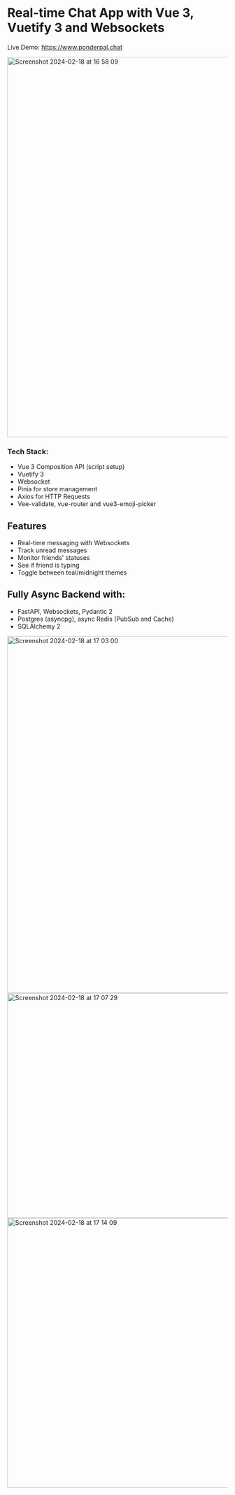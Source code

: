 # Real-time Chat App with Vue 3, Vuetify 3 and Websockets

Live Demo: https://www.ponderpal.chat

<img width="869" alt="Screenshot 2024-02-18 at 16 58 09" src="https://github.com/notarious2/vuetify-chat/assets/104051317/042900db-f674-45dd-b3fa-77302ada5b63">

### Tech Stack:
- Vue 3 Composition API (script setup)
- Vuetify 3
- Websocket
- Pinia for store management
- Axios for HTTP Requests 
- Vee-validate, vue-router and vue3-emoji-picker

## Features
- Real-time messaging with Websockets
- Track unread messages
- Monitor friends' statuses
- See if friend is typing
- Toggle between teal/midnight themes

## Fully Async Backend with:
- FastAPI, Websockets, Pydantic 2
- Postgres (asyncpg), async Redis (PubSub and Cache)
- SQLAlchemy 2

<img width="816" alt="Screenshot 2024-02-18 at 17 03 00" src="https://github.com/notarious2/vuetify-chat/assets/104051317/d5de268c-2ef9-49aa-84bc-8fbfaa1ff20a">
<img width="514" alt="Screenshot 2024-02-18 at 17 07 29" src="https://github.com/notarious2/vuetify-chat/assets/104051317/c640f1d0-a6f5-49e2-a00d-ab1d08ee2645">
<img width="617" alt="Screenshot 2024-02-18 at 17 14 09" src="https://github.com/notarious2/vuetify-chat/assets/104051317/0107c966-bf5d-41a8-a742-4391614a634f">

